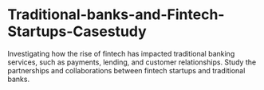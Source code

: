 # Traditional-banks-and-Fintech-Startups-Casestudy
Investigating how the rise of fintech has impacted traditional banking services, such as payments, lending, and customer relationships. Study the partnerships and collaborations between fintech startups and traditional banks.

